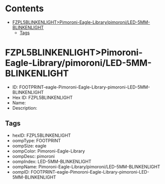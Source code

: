 



Contents
========

* [FZPL5BLINKENLIGHT>Pimoroni-Eagle-Library/pimoroni/LED-5MM-BLINKENLIGHT](#fzpl5blinkenlightpimoroni-eagle-librarypimoroniled-5mm-blinkenlight)
	* [Tags](#tags)

# FZPL5BLINKENLIGHT>Pimoroni-Eagle-Library/pimoroni/LED-5MM-BLINKENLIGHT

- ID: FOOTPRINT-eagle-Pimoroni-Eagle-Library-pimoroni-LED-5MM-BLINKENLIGHT
- Hex ID: FZPL5BLINKENLIGHT
- Name: 
- Description: 

## Tags

- hexID: FZPL5BLINKENLIGHT
- oompType: FOOTPRINT
- oompSize: eagle
- oompColor: Pimoroni-Eagle-Library
- oompDesc: pimoroni
- oompIndex: LED-5MM-BLINKENLIGHT
- oompName: Pimoroni-Eagle-Library/pimoroni/LED-5MM-BLINKENLIGHT
- oompID: FOOTPRINT-eagle-Pimoroni-Eagle-Library-pimoroni-LED-5MM-BLINKENLIGHT
